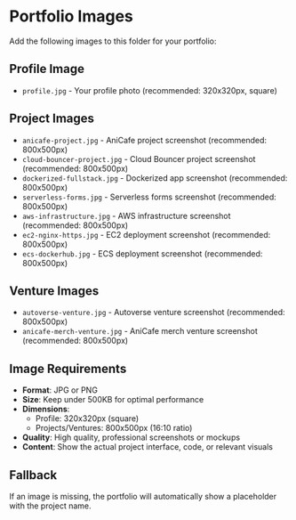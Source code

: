 # Portfolio Images

Add the following images to this folder for your portfolio:

## Profile Image
- `profile.jpg` - Your profile photo (recommended: 320x320px, square)

## Project Images
- `anicafe-project.jpg` - AniCafe project screenshot (recommended: 800x500px)
- `cloud-bouncer-project.jpg` - Cloud Bouncer project screenshot (recommended: 800x500px)
- `dockerized-fullstack.jpg` - Dockerized app screenshot (recommended: 800x500px)
- `serverless-forms.jpg` - Serverless forms screenshot (recommended: 800x500px)
- `aws-infrastructure.jpg` - AWS infrastructure screenshot (recommended: 800x500px)
- `ec2-nginx-https.jpg` - EC2 deployment screenshot (recommended: 800x500px)
- `ecs-dockerhub.jpg` - ECS deployment screenshot (recommended: 800x500px)

## Venture Images
- `autoverse-venture.jpg` - Autoverse venture screenshot (recommended: 800x500px)
- `anicafe-merch-venture.jpg` - AniCafe merch venture screenshot (recommended: 800x500px)

## Image Requirements
- **Format**: JPG or PNG
- **Size**: Keep under 500KB for optimal performance
- **Dimensions**: 
  - Profile: 320x320px (square)
  - Projects/Ventures: 800x500px (16:10 ratio)
- **Quality**: High quality, professional screenshots or mockups
- **Content**: Show the actual project interface, code, or relevant visuals

## Fallback
If an image is missing, the portfolio will automatically show a placeholder with the project name.



